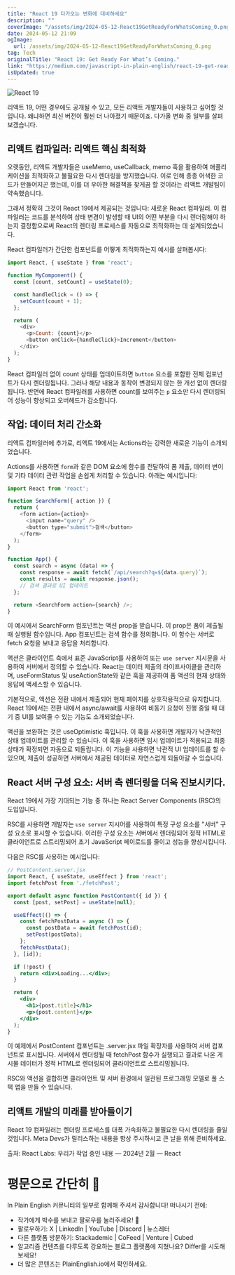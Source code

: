 ```yaml
---
title: "React 19 다가오는 변화에 대비하세요"
description: ""
coverImage: "/assets/img/2024-05-12-React19GetReadyForWhatsComing_0.png"
date: 2024-05-12 21:09
ogImage: 
  url: /assets/img/2024-05-12-React19GetReadyForWhatsComing_0.png
tag: Tech
originalTitle: "React 19: Get Ready For What’s Coming."
link: "https://medium.com/javascript-in-plain-english/react-19-get-ready-for-whats-coming-87ccf9ca7147"
isUpdated: true
---
```





![React 19](/assets/img/2024-05-12-React19GetReadyForWhatsComing_0.png)

리액트 19, 어떤 경우에도 공개될 수 있고, 모든 리액트 개발자들이 사용하고 싶어할 것입니다. 왜냐하면 최신 버전이 훨씬 더 나아졌기 때문이죠. 다가올 변화 중 일부를 살펴보겠습니다.

## 리액트 컴파일러: 리액트 핵심 최적화

오랫동안, 리액트 개발자들은 useMemo, useCallback, memo 훅을 활용하여 애플리케이션을 최적화하고 불필요한 다시 렌더링을 방지했습니다. 이로 인해 종종 어색한 코드가 만들어지곤 했는데, 이를 더 우아한 해결책을 찾게끔 할 것이라는 리액트 개발팀이 약속했습니다.



그래서 정확히 그것이 React 19에서 제공되는 것입니다: 새로운 React 컴파일러. 이 컴파일러는 코드를 분석하여 상태 변경이 발생할 때 UI의 어떤 부분을 다시 렌더링해야 하는지 결정함으로써 React의 렌더링 프로세스를 자동으로 최적화하는 데 설계되었습니다.

React 컴파일러가 간단한 컴포넌트를 어떻게 최적화하는지 예시를 살펴봅시다:

```js
import React, { useState } from 'react';

function MyComponent() {
  const [count, setCount] = useState(0);

  const handleClick = () => {
    setCount(count + 1);
  };

  return (
    <div>
      <p>Count: {count}</p>
      <button onClick={handleClick}>Increment</button>
    </div>
  );
}
```

React 컴파일러 없이 count 상태를 업데이트하면 `button` 요소를 포함한 전체 컴포넌트가 다시 렌더링됩니다. 그러나 해당 내용과 동작이 변경되지 않는 한 개선 없이 렌더링됩니다. 반면에 React 컴파일러를 사용하면 count를 보여주는 `p` 요소만 다시 렌더링되어 성능이 향상되고 오버헤드가 감소합니다.



## 작업: 데이터 처리 간소화

리액트 컴파일러에 추가로, 리액트 19에서는 Actions라는 강력한 새로운 기능이 소개되었습니다.

Actions를 사용하면 `form`과 같은 DOM 요소에 함수를 전달하여 폼 제출, 데이터 변이 및 기타 데이터 관련 작업을 손쉽게 처리할 수 있습니다. 아래는 예시입니다:

```js
import React from 'react';

function SearchForm({ action }) {
  return (
    <form action={action}>
      <input name="query" />
      <button type="submit">검색</button>
    </form>
  );
}

function App() {
  const search = async (data) => {
    const response = await fetch(`/api/search?q=${data.query}`);
    const results = await response.json();
    // 검색 결과로 UI 업데이트
  };

  return <SearchForm action={search} />;
}
```



이 예시에서 SearchForm 컴포넌트는 액션 prop을 받습니다. 이 prop은 폼이 제출될 때 실행될 함수입니다. App 컴포넌트는 검색 함수를 정의합니다. 이 함수는 서버로 fetch 요청을 보내고 응답을 처리합니다.

액션은 클라이언트 측에서 표준 JavaScript를 사용하여 또는 `use server` 지시문을 사용하여 서버에서 정의할 수 있습니다. React는 데이터 제출의 라이프사이클을 관리하며, useFormStatus 및 useActionState와 같은 훅을 제공하여 폼 액션의 현재 상태와 응답에 액세스할 수 있습니다.

기본적으로, 액션은 전환 내에서 제출되어 현재 페이지를 상호작용적으로 유지합니다. React 19에서는 전환 내에서 async/await를 사용하여 비동기 요청이 진행 중일 때 대기 중 UI를 보여줄 수 있는 기능도 소개되었습니다.

액션을 보완하는 것은 useOptimistic 훅입니다. 이 훅을 사용하면 개발자가 낙관적인 상태 업데이트를 관리할 수 있습니다. 이 훅을 사용하면 임시 업데이트가 적용되고 최종 상태가 확정되면 자동으로 되돌립니다. 이 기능을 사용하면 낙관적 UI 업데이트를 할 수 있으며, 제출이 성공하면 서버에서 제공된 데이터로 자연스럽게 되돌아갈 수 있습니다.



## React 서버 구성 요소: 서버 측 렌더링을 더욱 진보시키다.

React 19에서 가장 기대되는 기능 중 하나는 React Server Components (RSC)의 도입입니다.

RSC를 사용하면 개발자는 `use server` 지시어를 사용하여 특정 구성 요소를 "서버" 구성 요소로 표시할 수 있습니다. 이러한 구성 요소는 서버에서 렌더링되어 정적 HTML로 클라이언트로 스트리밍되어 초기 JavaScript 페이로드를 줄이고 성능을 향상시킵니다.

다음은 RSC를 사용하는 예시입니다:



```jsx
// PostContent.server.jsx
import React, { useState, useEffect } from 'react';
import fetchPost from './fetchPost';

export default async function PostContent({ id }) {
  const [post, setPost] = useState(null);

  useEffect(() => {
    const fetchPostData = async () => {
      const postData = await fetchPost(id);
      setPost(postData);
    };
    fetchPostData();
  }, [id]);

  if (!post) {
    return <div>Loading...</div>;
  }

  return (
    <div>
      <h1>{post.title}</h1>
      <p>{post.content}</p>
    </div>
  );
}
```

이 예제에서 PostContent 컴포넌트는 .server.jsx 파일 확장자를 사용하여 서버 컴포넌트로 표시됩니다. 서버에서 렌더링될 때 fetchPost 함수가 실행되고 결과로 나온 게시물 데이터가 정적 HTML로 렌더링되어 클라이언트로 스트리밍됩니다.

RSC와 액션을 결합하면 클라이언트 및 서버 환경에서 일관된 프로그래밍 모델로 풀 스택 앱을 만들 수 있습니다.

## 리액트 개발의 미래를 받아들이기



React 19 컴파일러는 렌더링 프로세스를 대폭 가속화하고 불필요한 다시 렌더링을 줄일 것입니다. Meta Devs가 릴리스하는 내용을 항상 주시하시고 큰 날을 위해 준비하세요.

출처: React Labs: 우리가 작업 중인 내용 — 2024년 2월 — React

# 평문으로 간단히 🚀

In Plain English 커뮤니티의 일부로 함께해 주셔서 감사합니다! 떠나시기 전에:



- 작가에게 박수를 보내고 팔로우를 눌러주세요! 👏
- 팔로우하기: X | LinkedIn | YouTube | Discord | 뉴스레터
- 다른 플랫폼 방문하기: Stackademic | CoFeed | Venture | Cubed
- 알고리즘 컨텐츠를 다루도록 강요하는 블로그 플랫폼에 지쳤나요? Differ를 시도해보세요!
- 더 많은 콘텐츠는 PlainEnglish.io에서 확인하세요.
